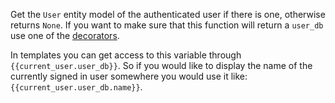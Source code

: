 <p>
  Get the <code>User</code> entity model of the authenticated user if there is
  one, otherwise returns <code>None</code>.
  If you want to make sure that this function will return a <code>user_db</code>
  use one of the <a href="#decorator">decorators</a>.
</p>

<p>
  In templates you can get access to this variable through
  <code>&#123;&#123;current_user.user_db&#125;&#125;</code>. So if you would
  like to display the name of the currently signed in user somewhere you would use
  it like: <code>&#123;&#123;current_user.user_db.name&#125;&#125;</code>.
</p>
